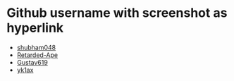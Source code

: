 # Github username with screenshot as hyperlink

- [shubham048](https://user-images.githubusercontent.com/54982329/68114482-1bacfe00-ff1c-11e9-82f8-9e1895504f48.png)
- [Retarded-Ape](https://user-images.githubusercontent.com/56070571/68088951-20c16d00-fe8a-11e9-8831-a877ba69bbbd.jpg)
- [Gustav619](https://user-images.githubusercontent.com/56060829/68115142-b528df80-ff1d-11e9-8369-6f7f069fc502.png)
- [yk1ax](https://user-images.githubusercontent.com/54735451/68391801-659d1a80-018e-11ea-8f4b-dda4ed971fa5.png)
